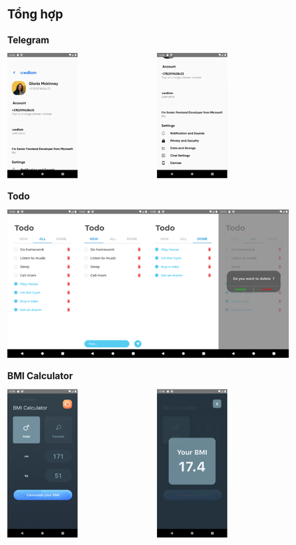 # Tổng hợp

## Telegram
<div style= "display:flex; justify-content:space-between">
  <img src="./screenshots/telegram/telegram1.png" width="32%">
  <img src="./screenshots/telegram/telegram2.png" width="32%">
</div>

## Todo
<div style= "display:flex; justify-content:space-between">
  <img src="./screenshots/todo/todo1.png" width="32%">
  <img src="./screenshots/todo/todo2.png" width="32%">
  <img src="./screenshots/todo/todo3.png" width="32%">
  <img src="./screenshots/todo/todo4.png" width="32%">
</div>

## BMI Calculator
<div style= "display:flex; justify-content:space-between">
  <img src="./screenshots/BMICalculator/bmi1.png" width="32%">
  <img src="./screenshots/BMICalculator/bmi2.png" width="32%">
</div>



